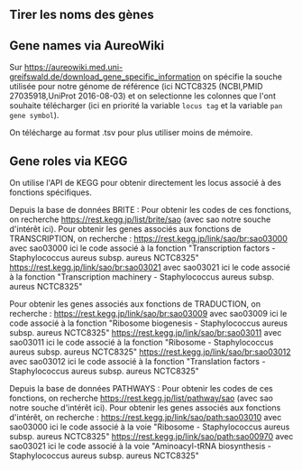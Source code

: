 ## Tirer les noms des gènes

## Gene names via AureoWiki

Sur https://aureowiki.med.uni-greifswald.de/download_gene_specific_information on spécifie la souche utilisée pour notre génome de référence (ici NCTC8325 (NCBI,PMID 27035918,UniProt 2016-08-03) et on selectionne les colonnes que l'ont souhaite télécharger (ici en priorité la variable `locus tag` et la variable `pan gene symbol`).

On télécharge au format .tsv pour plus utiliser moins de mémoire.

## Gene roles via KEGG

On utilise l'API de KEGG pour obtenir directement les locus associé à des fonctions spécifiques.

Depuis la base de données BRITE :
Pour obtenir les codes de ces fonctions, on recherche https://rest.kegg.jp/list/brite/sao (avec sao notre souche d'intérêt ici).
Pour obtenir les genes associés aux fonctions de TRANSCRIPTION, on recherche :
https://rest.kegg.jp/link/sao/br:sao03000 avec sao03000 ici le code associé à la fonction "Transcription factors - Staphylococcus aureus subsp. aureus NCTC8325"
https://rest.kegg.jp/link/sao/br:sao03021 avec sao03021 ici le code associé à la fonction "Transcription machinery - Staphylococcus aureus subsp. aureus NCTC8325"

Pour obtenir les genes associés aux fonctions de TRADUCTION, on recherche :
https://rest.kegg.jp/link/sao/br:sao03009 avec sao03009 ici le code associé à la fonction "Ribosome biogenesis - Staphylococcus aureus subsp. aureus NCTC8325"
https://rest.kegg.jp/link/sao/br:sao03011 avec sao03011 ici le code associé à la fonction "Ribosome - Staphylococcus aureus subsp. aureus NCTC8325"
https://rest.kegg.jp/link/sao/br:sao03012 avec sao03012 ici le code associé à la fonction "Translation factors - Staphylococcus aureus subsp. aureus NCTC8325"

Depuis la base de données PATHWAYS :
Pour obtenir les codes de ces fonctions, on recherche https://rest.kegg.jp/list/pathway/sao (avec sao notre souche d'intérêt ici).
Pour obtenir les genes associés aux fonctions d'intérêt, on recherche :
https://rest.kegg.jp/link/sao/path:sao03010 avec sao03000 ici le code associé à la voie "Ribosome - Staphylococcus aureus subsp. aureus NCTC8325"
https://rest.kegg.jp/link/sao/path:sao00970 avec sao03021 ici le code associé à la voie "Aminoacyl-tRNA biosynthesis - Staphylococcus aureus subsp. aureus NCTC8325"

